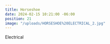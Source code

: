 ```yaml
---
title: Horseshoe
date: 2024-02-15 10:21:00 -06:00
position: 21
image: "/uploads/HORSESHOE%20ELECTRICAL_2.jpg"
---
```


Electrical